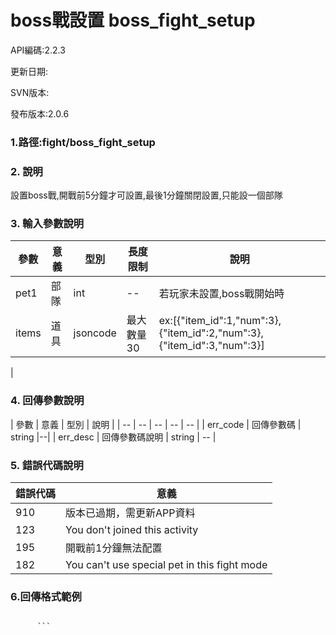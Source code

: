 # boss戰設置 boss_fight_setup


API編碼:2.2.3

更新日期:

SVN版本:

發布版本:2.0.6
### 1.路徑:fight/boss_fight_setup

### 2. 說明
設置boss戰,開戰前5分鐘才可設置,最後1分鐘關閉設置,只能設一個部隊
### 3. 輸入參數說明
| 參數 | 意義 | 型別 |長度限制| 說明 |
| -- | -- | -- | -- | -- |
|pet1|部隊|int|--|若玩家未設置,boss戰開始時|
|items|道具|jsoncode|最大數量30 |ex:[{\"item_id\":1,\"num\":3},{\"item_id\":2,\"num\":3},{\"item_id\":3,\"num\":3}]|
|


### 4. 回傳參數說明
| 參數 | 意義 | 型別 | 說明 |
| -- | -- | -- | -- | -- |
| err_code | 回傳參數碼 | string |--|
| err_desc | 回傳參數碼說明 | string | -- |


### 5. 錯誤代碼說明
|錯誤代碼|意義|
|--|--|
|910|版本已過期，需更新APP資料|
|123|You don't joined this activity|
|195|開戰前1分鐘無法配置|
|182|You can't use special pet in this fight mode|




### 6.回傳格式範例

```

      ```





